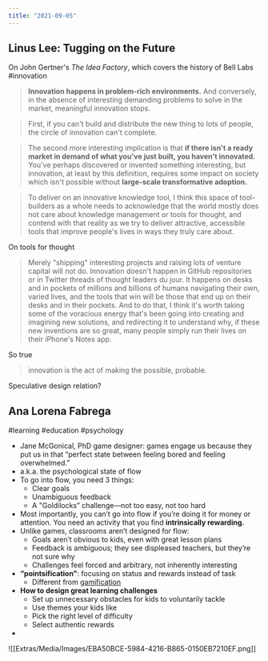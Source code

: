 ```yaml
---
title: "2021-09-05"
---
```

## Linus Lee: Tugging on the Future
On John Gertner's *The Idea Factory*, which covers the history of Bell Labs
#innovation 
> **Innovation happens in problem-rich environments.** And conversely, in the absence of interesting demanding problems to solve in the market, meaningful innovation stops.

> First, if you can't build and distribute the new thing to lots of people, the circle of innovation can't complete.

> The second more interesting implication is that **if there isn't a ready market in demand of what you've just built, you haven't innovated.** You've perhaps discovered or invented something interesting, but innovation, at least by this definition, requires some impact on society which isn't possible without **large-scale transformative adoption.**

> To deliver on an innovative knowledge tool, I think this space of tool-builders as a whole needs to acknowledge that the world mostly does not care about knowledge management or tools for thought, and contend with that reality as we try to deliver attractive, accessible tools that improve people's lives in ways they truly care about.

On tools for thought

> Merely "shipping" interesting projects and raising lots of venture capital will not do. Innovation doesn't happen in GitHub repositories or in Twitter threads of thought leaders du jour. It happens on desks and in pockets of millions and billions of humans navigating their own, varied lives, and the tools that win will be those that end up on their desks and in their pockets. And to do that, I think it's worth taking some of the voracious energy that's been going into creating and imagining new solutions, and redirecting it to understand why, if these new inventions are so great, many people simply run their lives on their iPhone's Notes app.

So true

> innovation is the act of making the possible, probable.

Speculative design relation?

## Ana Lorena Fabrega
#learning #education #psychology 
+ Jane McGonical, PhD game designer: games engage us because they put us in that “perfect state between feeling bored and feeling overwhelmed.”
+ a.k.a. the psychological state of flow
+ To go into flow, you need 3 things:
	+ Clear goals
	+ Unambiguous feedback
	+ A "Goldilocks” challenge—not too easy, not too hard
+ Most importantly, you can’t go into flow if you’re doing it for money or attention. You need an activity that you find **intrinsically rewarding.**
+ Unlike games, classrooms aren’t designed for flow:
	+ Goals aren’t obvious to kids, even with great lesson plans
	+ Feedback is ambiguous; they see displeased teachers, but they’re not sure why
	+ Challenges feel forced and arbitrary, not inherently interesting
+ **“pointsification"**: focusing on status and rewards instead of task
	+ Different from [gamification](https://email.mg2.substack.com/c/eJw9kEtuwyAQQE8TdrH42IAXLLrpNawxDA6qDRbgVL59cRJVQgyfGR7zLFRcUj7Nnkol1zTVc0cT8besWCtmchTMU3BGjIprzokzvWN60CSUyWfEDcJqaj6Q7Me8Bgs1pHgVcMp6Sh5mGJ2Qygo9eKc5HXvreAvSO6ckp_yNhcMFjBYNPjGfKSJZzaPWvdzE141_twEe5owLdDZtbbud93lNS1stsAX_Ad-f5b6nEGv5PyKhfYUzOlLBhFA961inhBLej0x5j1xSPTqgPchBaoUcJN56ui28K8dcKtifC0mymQNE22A_wLhuKcvV--uutT61uB0x1HPCCPOK7m2lvt2-PE0LRszNuZugGiYFlU2BFEqzt4Wmraeaj2IQpMFdalXRQIQ15fbqx8AfPPmS6A)
+ **How to design great learning challenges**
	+  Set up unnecessary obstacles for kids to voluntarily tackle
	+ Use themes your kids like
	+ Pick the right level of difficulty
	+ Select authentic rewards
+ 

![[Extras/Media/Images/EBA50BCE-5984-4216-B865-0150EB7210EF.png]]